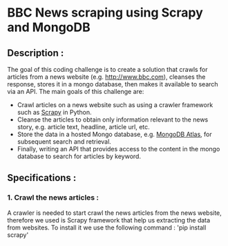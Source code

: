 # BBC News scraping using Scrapy and MongoDB
## Description : 
The goal of this coding challenge is to create a solution that crawls for articles from a news website (e.g. http://www.bbc.com), cleanses the response, stores it in a mongo database, then makes it available to search via an API. The main goals of this challenge are:
* Crawl articles on a news website such as using a crawler framework such as [Scrapy](http://scrapy.org) in Python.
* Cleanse the articles to obtain only information relevant to the news story, e.g. article text, headline, article url, etc.
* Store the data in a hosted Mongo database, e.g. [MongoDB Atlas](https://www.mongodb.com/cloud/atlas), for subsequent search and retrieval.
* Finally, writing an API that provides access to the content in the mongo database to search for articles by keyword.

## Specifications : 
### 1. Crawl the news articles :
A crawler is needed to start crawl the news articles from the news website, therefore we used is Scrapy framework that help us extracting the data from websites. To install it we use the following command :
  'pip install scrapy'





